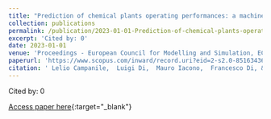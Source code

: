 ```yaml
---
title: "Prediction of chemical plants operating performances: a machine learning approach"
collection: publications
permalink: /publication/2023-01-01-Prediction-of-chemical-plants-operating-performances-a-machine-learning-approach
excerpt: 'Cited by: 0'
date: 2023-01-01
venue: 'Proceedings - European Council for Modelling and Simulation, ECMS'
paperurl: 'https://www.scopus.com/inward/record.uri?eid=2-s2.0-85163436467&partnerID=40&md5=2e96d04affd9bb4a126b224d7cc8d75a'
citation: ' Lelio Campanile,  Luigi Di,  Mauro Iacono,  Francesco Di, &quot;Prediction of chemical plants operating performances: a machine learning approach.&quot; Proceedings - European Council for Modelling and Simulation, ECMS, 2023.'
---
```

Cited by: 0

[Access paper here](https://www.scopus.com/inward/record.uri?eid=2-s2.0-85163436467&partnerID=40&md5=2e96d04affd9bb4a126b224d7cc8d75a){:target="_blank"}
